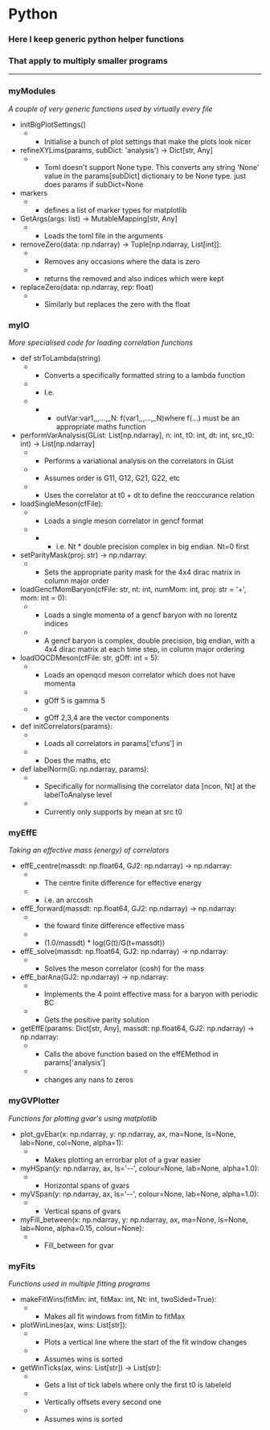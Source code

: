 # Python

### Here I keep generic python helper functions
### That apply to multiply smaller programs
---
### myModules
*A couple of very generic functions used by virtually every file*
 * initBigPlotSettings()
   * * Initialise a bunch of plot settings that make the plots look nicer
 * refineXYLims(params, subDict: 'analysis') -> Dict[str, Any]
   * * Toml doesn't support None type. This converts any string 'None' value in the params[subDict] dictionary to be None type. just does params if subDict=None
 * markers
   * * defines a list of marker types for matplotlib
 * GetArgs(args: list) -> MutableMapping[str, Any]
   * * Loads the toml file in the arguments
 * removeZero(data: np.ndarray) -> Tuple[np.ndarray, List[int]]:
   * * Removes any occasions where the data is zero
   * * returns the removed and also indices which were kept
 * replaceZero(data: np.ndarray, rep: float)
   * * Similarly but replaces the zero with the float

### myIO
*More specialised code for loading correlation functions*
 * def strToLambda(string)
   * * Converts a specifically formatted string to a lambda function
   * * I.e.
   * * * outVar:var1,,,...,_N: f(var1,,,...,_N)where f(...) must be an appropriate maths function
 * performVarAnalysis(GList: List[np.ndarray], n: int, t0: int, dt: int, src_t0: int) -> List[np.ndarray]
   * * Performs a variational analysis on the correlators in GList
   * * Assumes order is G11, G12, G21, G22, etc
   * * Uses the correlator at t0 + dt to define the reoccurance relation
 * loadSingleMeson(cfFile):
   * * Loads a single meson correlator in gencf format
   * * * i.e. Nt * double precision complex in big endian. Nt=0 first
 * setParityMask(proj: str) -> np.ndarray:
   * * Sets the appropriate parity mask for the 4x4 dirac matrix in column major order
 * loadGencfMomBaryon(cfFile: str, nt: int, numMom: int, proj: str = '+', mom: int = 0):
   * * Loads a single momenta of a gencf baryon with no lorentz indices
   * * A gencf baryon is complex, double precision, big endian, with a 4x4 dirac matrix at each time step, in column major ordering
 * loadOQCDMeson(cfFile: str, gOff: int = 5):
   * * Loads an openqcd meson correlator which does not have momenta
   * * gOff 5 is gamma 5
   * * gOff 2,3,4 are the vector components
 * def initCorrelators(params):
   * * Loads all correlators in params['cfuns'] in
   * * Does the maths, etc
 * def labelNorm(G: np.ndarray, params):
   * * Specifically for normallising the correlator data [ncon, Nt] at the labelToAnalyse level
   * * Currently only supports by mean at src t0

### myEffE
*Taking an effective mass (energy) of correlators*

 * effE_centre(massdt: np.float64, GJ2: np.ndarray) -> np.ndarray:
   * * The centre finite difference for effective energy
   * * i.e. an arccosh
 * effE_forward(massdt: np.float64, GJ2: np.ndarray) -> np.ndarray:
   * * the foward finite difference effective mass
   * * (1.0/massdt) * log(G(t)/G(t+massdt))
 * effE_solve(massdt: np.float64, GJ2: np.ndarray) -> np.ndarray:
   * * Solves the meson correlator (cosh) for the mass
 * effE_barAna(GJ2: np.ndarray) -> np.ndarray:
   * * Implements the 4 point effective mass for a baryon with periodic BC
   * * Gets the positive parity solution
 * getEffE(params: Dict[str, Any], massdt: np.float64, GJ2: np.ndarray) -> np.ndarray:
   * * Calls the above function based on the effEMethod in params['analysis']
   * * changes any nans to zeros

### myGVPlotter
*Functions for plotting gvar's using matplotlib*
 * plot_gvEbar(x: np.ndarray, y: np.ndarray, ax, ma=None, ls=None, lab=None, col=None, alpha=1):
   * * Makes plotting an errorbar plot of a gvar easier
 * myHSpan(y: np.ndarray, ax, ls='--', colour=None, lab=None, alpha=1.0):
   * * Horizontal spans of gvars
 * myVSpan(y: np.ndarray, ax, ls='--', colour=None, lab=None, alpha=1.0):
   * * Vertical spans of gvars
 * myFill_between(x: np.ndarray, y: np.ndarray, ax, ma=None, ls=None, lab=None, alpha=0.15, colour=None):
   * * Fill_between for gvar

### myFits
*Functions used in multiple fitting programs*
 * makeFitWins(fitMin: int, fitMax: int, Nt: int, twoSided=True):
   * * Makes all fit windows from fitMin to fitMax
 * plotWinLines(ax, wins: List[str]):
   * * Plots a vertical line where the start of the fit window changes
   * * Assumes wins is sorted
 * getWinTicks(ax, wins: List[str]) -> List[str]:
   * * Gets a list of tick labels where only the first t0 is labeleld
   * * Vertically offsets every second one
   * * Assumes wins is sorted